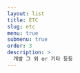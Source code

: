 ```yaml
---
layout: list
title: ETC
slug: etc
menu: true
submenu: true
order: 3
description: >
  개발 그 외 or 기타 등등
---
```

